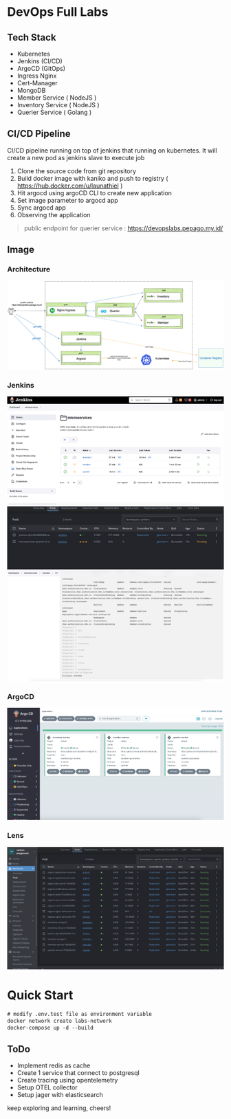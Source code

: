 # DevOps Full Labs

## Tech Stack
- Kubernetes 
- Jenkins (CI/CD)
- ArgoCD (GitOps)
- Ingress Nginx
- Cert-Manager
- MongoDB 
- Member Service ( NodeJS )
- Inventory Service ( NodeJS )
- Querier Service ( Golang )

## CI/CD Pipeline
CI/CD pipeline running on top of jenkins that running on kubernetes. It will create a new pod as jenkins slave to execute job
1. Clone the source code from git repository
2. Build docker image with kaniko and push to registry ( https://hub.docker.com/u/launathiel )
3. Hit argocd using argoCD CLI to create new application
4. Set image parameter to argocd app
5. Sync argocd app
6. Observing the application

>public endpoint for querier service : https://devopslabs.pepago.my.id/

## Image
### Architecture
![](./image/architecture.png)

### Jenkins
![](./image/jenkins.png)
![](./image/jenkins-master-slave.png)
![](./image/jenkins-success.png)

### ArgoCD
![](./image/argocd.png)

### Lens
![](./image/lens.png)

# Quick Start
```
# modify .env.test file as environment variable
docker network create labs-network
docker-compose up -d --build
```

## ToDo
- Implement redis as cache
- Create 1 service that connect to postgresql
- Create tracing using opentelemetry
- Setup OTEL collector
- Setup jager with elasticsearch

keep exploring and learning, cheers!